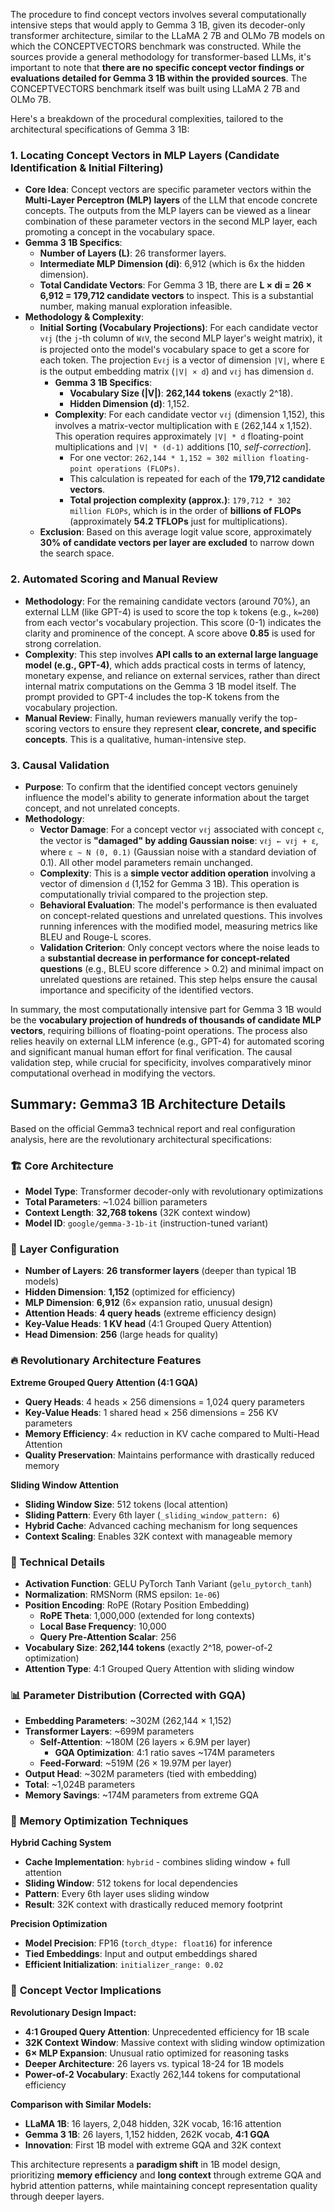 The procedure to find concept vectors involves several computationally intensive steps that would apply to Gemma 3 1B, given its decoder-only transformer architecture, similar to the LLaMA 2 7B and OLMo 7B models on which the CONCEPTVECTORS benchmark was constructed. While the sources provide a general methodology for transformer-based LLMs, it's important to note that **there are no specific concept vector findings or evaluations detailed for Gemma 3 1B within the provided sources**. The CONCEPTVECTORS benchmark itself was built using LLaMA 2 7B and OLMo 7B.

Here's a breakdown of the procedural complexities, tailored to the architectural specifications of Gemma 3 1B:

### **1. Locating Concept Vectors in MLP Layers (Candidate Identification & Initial Filtering)**

- **Core Idea**: Concept vectors are specific parameter vectors within the **Multi-Layer Perceptron (MLP) layers** of the LLM that encode concrete concepts. The outputs from the MLP layers can be viewed as a linear combination of these parameter vectors in the second MLP layer, each promoting a concept in the vocabulary space.
- **Gemma 3 1B Specifics**:
  - **Number of Layers (L)**: 26 transformer layers.
  - **Intermediate MLP Dimension (di)**: 6,912 (which is 6x the hidden dimension).
  - **Total Candidate Vectors**: For Gemma 3 1B, there are **L × di = 26 × 6,912 = 179,712 candidate vectors** to inspect. This is a substantial number, making manual exploration infeasible.
- **Methodology & Complexity**:
  - **Initial Sorting (Vocabulary Projections)**: For each candidate vector `vℓj` (the `j`-th column of `WℓV`, the second MLP layer's weight matrix), it is projected onto the model's vocabulary space to get a score for each token. The projection `Evℓj` is a vector of dimension `|V|`, where `E` is the output embedding matrix (`|V| × d`) and `vℓj` has dimension `d`.
    - **Gemma 3 1B Specifics**:
      - **Vocabulary Size (|V|)**: **262,144 tokens** (exactly 2^18).
      - **Hidden Dimension (d)**: 1,152.
    - **Complexity**: For each candidate vector `vℓj` (dimension 1,152), this involves a matrix-vector multiplication with `E` (262,144 x 1,152). This operation requires approximately `|V| * d` floating-point multiplications and `|V| * (d-1)` additions [10, *self-correction*].
      - For one vector: `262,144 * 1,152 ≈ 302 million floating-point operations (FLOPs)`.
      - This calculation is repeated for each of the **179,712 candidate vectors**.
      - **Total projection complexity (approx.)**: `179,712 * 302 million FLOPs`, which is in the order of **billions of FLOPs** (approximately **54.2 TFLOPs** just for multiplications).
  - **Exclusion**: Based on this average logit value score, approximately **30% of candidate vectors per layer are excluded** to narrow down the search space.

### **2. Automated Scoring and Manual Review**

- **Methodology**: For the remaining candidate vectors (around 70%), an external LLM (like GPT-4) is used to score the top `k` tokens (e.g., `k=200`) from each vector's vocabulary projection. This score (0-1) indicates the clarity and prominence of the concept. A score above **0.85** is used for strong correlation.
- **Complexity**: This step involves **API calls to an external large language model (e.g., GPT-4)**, which adds practical costs in terms of latency, monetary expense, and reliance on external services, rather than direct internal matrix computations on the Gemma 3 1B model itself. The prompt provided to GPT-4 includes the top-K tokens from the vocabulary projection.
- **Manual Review**: Finally, human reviewers manually verify the top-scoring vectors to ensure they represent **clear, concrete, and specific concepts**. This is a qualitative, human-intensive step.

### **3. Causal Validation**

- **Purpose**: To confirm that the identified concept vectors genuinely influence the model's ability to generate information about the target concept, and not unrelated concepts.
- **Methodology**:
  - **Vector Damage**: For a concept vector `vℓj` associated with concept `c`, the vector is **"damaged" by adding Gaussian noise**: `vℓj ← vℓj + ε`, where `ε ∼ N (0, 0.1)` (Gaussian noise with a standard deviation of 0.1). All other model parameters remain unchanged.
  - **Complexity**: This is a **simple vector addition operation** involving a vector of dimension `d` (1,152 for Gemma 3 1B). This operation is computationally trivial compared to the projection step.
  - **Behavioral Evaluation**: The model's performance is then evaluated on concept-related questions and unrelated questions. This involves running inferences with the modified model, measuring metrics like BLEU and Rouge-L scores.
  - **Validation Criterion**: Only concept vectors where the noise leads to a **substantial decrease in performance for concept-related questions** (e.g., BLEU score difference > 0.2) and minimal impact on unrelated questions are retained. This step helps ensure the causal importance and specificity of the identified vectors.

In summary, the most computationally intensive part for Gemma 3 1B would be the **vocabulary projection of hundreds of thousands of candidate MLP vectors**, requiring billions of floating-point operations. The process also relies heavily on external LLM inference (e.g., GPT-4) for automated scoring and significant manual human effort for final verification. The causal validation step, while crucial for specificity, involves comparatively minor computational overhead in modifying the vectors.

## Summary: Gemma3 1B Architecture Details

Based on the official Gemma3 technical report and real configuration analysis, here are the revolutionary architectural specifications:

### 🏗️ **Core Architecture**

- **Model Type**: Transformer decoder-only with revolutionary optimizations
- **Total Parameters**: ~1.024 billion parameters
- **Context Length**: **32,768 tokens** (32K context window)
- **Model ID**: `google/gemma-3-1b-it` (instruction-tuned variant)

### 🧠 **Layer Configuration**

- **Number of Layers**: **26 transformer layers** (deeper than typical 1B models)
- **Hidden Dimension**: **1,152** (optimized for efficiency)
- **MLP Dimension**: **6,912** (6× expansion ratio, unusual design)
- **Attention Heads**: **4 query heads** (extreme efficiency design)
- **Key-Value Heads**: **1 KV head** (4:1 Grouped Query Attention)
- **Head Dimension**: **256** (large heads for quality)

### 🔥 **Revolutionary Architecture Features**

**Extreme Grouped Query Attention (4:1 GQA)**

- **Query Heads**: 4 heads × 256 dimensions = 1,024 query parameters
- **Key-Value Heads**: 1 shared head × 256 dimensions = 256 KV parameters
- **Memory Efficiency**: 4× reduction in KV cache compared to Multi-Head Attention
- **Quality Preservation**: Maintains performance with drastically reduced memory

**Sliding Window Attention**

- **Sliding Window Size**: 512 tokens (local attention)
- **Sliding Pattern**: Every 6th layer (`_sliding_window_pattern: 6`)
- **Hybrid Cache**: Advanced caching mechanism for long sequences
- **Context Scaling**: Enables 32K context with manageable memory

### 🔧 **Technical Details**

- **Activation Function**: GELU PyTorch Tanh Variant (`gelu_pytorch_tanh`)
- **Normalization**: RMSNorm (RMS epsilon: `1e-06`)
- **Position Encoding**: RoPE (Rotary Position Embedding)
  - **RoPE Theta**: 1,000,000 (extended for long contexts)
  - **Local Base Frequency**: 10,000
  - **Query Pre-Attention Scalar**: 256
- **Vocabulary Size**: **262,144 tokens** (exactly 2^18, power-of-2 optimization)
- **Attention Type**: 4:1 Grouped Query Attention with sliding window

### 📊 **Parameter Distribution (Corrected with GQA)**

- **Embedding Parameters**: ~302M (262,144 × 1,152)
- **Transformer Layers**: ~699M parameters
  - **Self-Attention**: ~180M (26 layers × 6.9M per layer)
    - **GQA Optimization**: 4:1 ratio saves ~174M parameters
  - **Feed-Forward**: ~519M (26 × 19.97M per layer)
- **Output Head**: ~302M parameters (tied with embedding)
- **Total**: ~1,024B parameters
- **Memory Savings**: ~174M parameters from extreme GQA

### 🚀 **Memory Optimization Techniques**

**Hybrid Caching System**

- **Cache Implementation**: `hybrid` - combines sliding window + full attention
- **Sliding Window**: 512 tokens for local dependencies
- **Pattern**: Every 6th layer uses sliding window
- **Result**: 32K context with drastically reduced memory footprint

**Precision Optimization**

- **Model Precision**: FP16 (`torch_dtype: float16`) for inference
- **Tied Embeddings**: Input and output embeddings shared
- **Efficient Initialization**: `initializer_range: 0.02`

### 🎯 **Concept Vector Implications**

**Revolutionary Design Impact:**

- **4:1 Grouped Query Attention**: Unprecedented efficiency for 1B scale
- **32K Context Window**: Massive context with sliding window optimization
- **6× MLP Expansion**: Unusual ratio optimized for reasoning tasks
- **Deeper Architecture**: 26 layers vs. typical 18-24 for 1B models
- **Power-of-2 Vocabulary**: Exactly 262,144 tokens for computational efficiency

**Comparison with Similar Models:**

- **LLaMA 1B**: 16 layers, 2,048 hidden, 32K vocab, 16:16 attention
- **Gemma 3 1B**: 26 layers, 1,152 hidden, 262K vocab, **4:1 GQA**
- **Innovation**: First 1B model with extreme GQA and 32K context

This architecture represents a **paradigm shift** in 1B model design, prioritizing **memory efficiency** and **long context** through extreme GQA and hybrid attention patterns, while maintaining concept representation quality through deeper layers.
